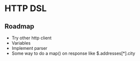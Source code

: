# HTTP DSL

## Roadmap
- Try other http client
- Variables
- Implement parser
- Some way to do a map() on response like $.addresses[*].city
